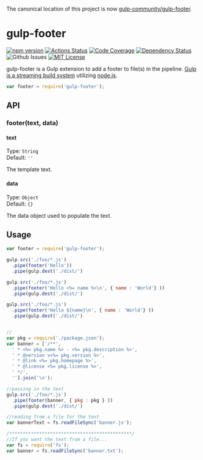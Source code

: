 The canonical location of this project is now [gulp-community/gulp-footer](https://github.com/gulp-community/gulp-footer).

# gulp-footer 

[![npm version](https://img.shields.io/github/package-json/v/gulp-community/gulp-footer)](https://www.npmjs.com/package/gulp-footer)
[![Actions Status](https://github.com/gulp-community/gulp-footer/workflows/Tests/badge.svg)](https://github.com/gulp-community/gulp-footer/actions)
[![Code Coverage](https://img.shields.io/coveralls/github/gulp-community/gulp-footer)](https://github.com/gulp-community/gulp-footer)
[![Dependency Status](https://img.shields.io/librariesio/release/npm/gulp-footer)](https://libraries.io/npm/gulp-footer)
![Github Issues](https://img.shields.io/github/issues/gulp-community/gulp-footer?style=plastic) 
[![MIT License](https://img.shields.io/github/license/gulp-community/gulp-footer)](./LICENSE)


gulp-footer is a Gulp extension to add a footer to file(s) in the pipeline.  [Gulp is a streaming build system](https://github.com/gulpjs/gulp) utilizing [node.js](http://nodejs.org/).

```javascript
var footer = require('gulp-footer');
```

## API

### footer(text, data)

#### text

Type: `String`  
Default: `''`  

The template text.


#### data

Type: `Object`  
Default: `{}`  

The data object used to populate the text.


## Usage

```javascript
var footer = require('gulp-footer');

gulp.src('./foo/*.js')
  .pipe(footer('Hello'))
  .pipe(gulp.dest('./dist/')

gulp.src('./foo/*.js')
  .pipe(footer('Hello <%= name %>\n', { name : 'World'} ))
  .pipe(gulp.dest('./dist/')

gulp.src('./foo/*.js')
  .pipe(footer('Hello ${name}\n', { name : 'World'} ))
  .pipe(gulp.dest('./dist/')


//
var pkg = require('./package.json');
var banner = ['/**',
  ' * <%= pkg.name %> - <%= pkg.description %>',
  ' * @version v<%= pkg.version %>',
  ' * @link <%= pkg.homepage %>',
  ' * @license <%= pkg.license %>',
  ' */',
  ''].join('\n');

//passing in the text
gulp.src('./foo/*.js')
  .pipe(footer(banner, { pkg : pkg } ))
  .pipe(gulp.dest('./dist/')

//reading from a file for the text
var bannerText = fs.readFileSync('banner.js');

/*********************************************/
//If you want the text from a file...
var fs = require('fs');
var banner = fs.readFileSync('banner.txt');
```
